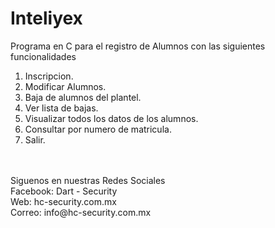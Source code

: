 # Inteliyex
Programa en C para el registro de Alumnos con las siguientes funcionalidades
1. Inscripcion.<br>
2. Modificar Alumnos.<br>
3. Baja de alumnos del plantel.<br>
4. Ver lista de bajas.<br>
5. Visualizar todos los datos de los alumnos.<br>
6. Consultar por numero de matricula.<br>
7. Salir.<br>
<br>
<br>
Siguenos en nuestras Redes Sociales<br>
Facebook: Dart - Security<br>
Web: hc-security.com.mx<br>
Correo: info@hc-security.com.mx<br>
